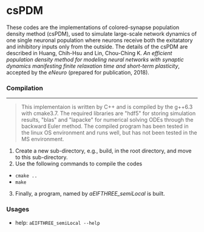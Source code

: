 # csPDM
These codes are the implementations of colored-synapse population density method (csPDM), used to simulate large-scale network dynamics of one single neuronal population where neurons receive both the exitatatory and inhibitory inputs only from the outside. The details of the csPDM  are described in Huang, Chih-Hsu and Lin, Chou-Ching K. <i>An efficient population density method for modeling neural networks with synaptic dynamics manifesting finite relaxation time and short-term plasticity</i>, accepted by the <i>eNeuro</i> (prepared for publication, 2018).

### Compilation
-------------
>This implementaion is written by C++ and is compiled by the g++6.3 with cmake3.7. The required libraries are "hdf5" for storing simulation results, "blas" and "lapacke" for numerical solving ODEs through the backward Euler method. The compiled program has been tested in the linux OS environment and runs well, but has not been tested in the MS environment.


1. Create a new sub-directory, e.g., build, in the root directory, and move to this sub-directory.
2. Use the following commands to compile the codes
*  <code>cmake ..</code>
*  <code>make</code>
3. Finally, a program, named by _aEIFTHREE_semiLocal_ is built.

### Usages
- help: <code>aEIFTHREE_semiLocal --help</code>
